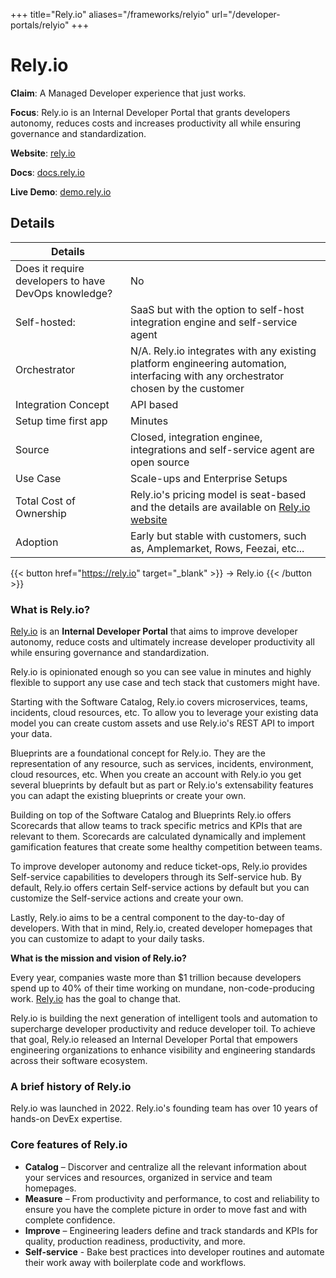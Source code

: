 +++
title="Rely.io"
aliases="/frameworks/relyio"
url="/developer-portals/relyio"
+++

# Rely.io

**Claim**: A Managed Developer experience that just works.

**Focus**: Rely.io is an Internal Developer Portal that grants developers autonomy, reduces costs and increases productivity all while ensuring governance and standardization.

**Website**: [rely.io](https://rely.io/)

**Docs**: [docs.rely.io](https://docs.rely.io/)

**Live Demo**: [demo.rely.io](https://demo.rely.io)

## Details

| Details |  |
| --- | ----------- |
| Does it require developers to have DevOps knowledge? | No |
| Self-hosted: | SaaS but with the option to self-host integration engine and self-service agent |
| Orchestrator | N/A. Rely.io integrates with any existing platform engineering automation, interfacing with any orchestrator chosen by the customer |
| Integration Concept | API based |
| Setup time first app | Minutes |
| Source | Closed, integration enginee, integrations and self-service agent are open source |
| Use Case | Scale-ups and Enterprise Setups |
| Total Cost of Ownership | Rely.io's pricing model is seat-based and the details are available on [Rely.io website](https://www.rely.io/pricing) |
| Adoption | Early but stable with customers, such as, Amplemarket, Rows, Feezai, etc...  |

{{< button href="https://rely.io" target="_blank" >}}
-> Rely.io
{{< /button >}}  

### **What is Rely.io?**

[Rely.io](https://rely.io) is an **Internal Developer Portal** that aims to improve developer autonomy, reduce costs and ultimately increase developer productivity all while ensuring governance and standardization.

Rely.io is opinionated enough so you can see value in minutes and highly flexible to support any use case and tech stack that customers might have.

Starting with the Software Catalog, Rely.io covers microservices, teams, incidents, cloud resources, etc. To allow you to leverage your existing data model you can create custom assets and use Rely.io's REST API to import your data.

Blueprints are a foundational concept for Rely.io. They are the representation of any resource, such as services, incidents, environment, cloud resources, etc. When you create an account with Rely.io you get several blueprints by default but as part or Rely.io's extensability features you can adapt the existing blueprints or create your own.

Building on top of the Software Catalog and Blueprints Rely.io offers Scorecards that allow teams to track specific metrics and KPIs that are relevant to them. Scorecards are calculated dynamically and implement gamification features that create some healthy competition between teams.

To improve developer autonomy and reduce ticket-ops, Rely.io provides Self-service capabilities to developers through its Self-service hub. By default, Rely.io offers certain Self-service actions by default but you can customize the Self-service actions and create your own.

Lastly, Rely.io aims to be a central component to the day-to-day of developers. With that in mind, Rely.io, created developer homepages that you can customize to adapt to your daily tasks.

**What is the mission and vision of Rely.io?**

Every year, companies waste more than $1 trillion because developers spend up to 40% of their time working on mundane, non-code-producing work. [Rely.io](https://rely.io) has the goal to change that.

Rely.io is building the next generation of intelligent tools and automation to supercharge developer productivity and reduce developer toil. To achieve that goal, Rely.io released an Internal Developer Portal that empowers engineering organizations to enhance visibility and engineering standards across their software ecosystem.

### **A brief history of Rely.io**

Rely.io was launched in 2022. Rely.io's founding team has over 10 years of hands-on DevEx expertise.

### **Core features of Rely.io**

* **Catalog** – Discorver and centralize all the relevant information about your services and resources, organized in service and team homepages.
* **Measure** – From productivity and performance, to cost and reliability to ensure you have the complete picture in order to move fast and with complete confidence.
* **Improve** – Engineering leaders define and track standards and KPIs for quality, production readiness, productivity, and more.
* **Self-service** - Bake best practices into developer routines and automate their work away with boilerplate code and workflows.
